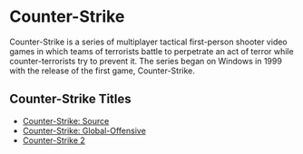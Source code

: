 # Counter-Strike

Counter-Strike is a series of multiplayer tactical first-person shooter video games in which teams of terrorists battle to perpetrate an act of terror while counter-terrorists try to prevent it. The series began on Windows in 1999 with the release of the first game, Counter-Strike.

## Counter-Strike Titles

- [Counter-Strike: Source](counter_strike_source)
- [Counter-Strike: Global-Offensive](https://github.com/pterodactyl/panel/blob/develop/database/Seeders/eggs/source-engine/egg-counter--strike--global-offensive.json)
- [Counter-Strike 2](counter_strike_2)
